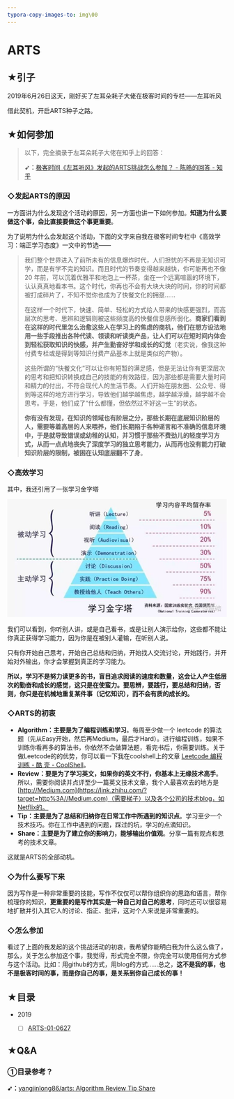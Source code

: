```yaml
---
typora-copy-images-to: img\00
---
```


# ARTS

## ★引子

2019年6月26日这天，刚好买了左耳朵耗子大佬在极客时间的专栏——左耳听风

借此契机，开启ARTS种子之路。

## ★如何参加

> 以下，完全摘录于左耳朵耗子大佬在知乎上的回答：
>
> **➹：**[极客时间《左耳听风》发起的ARTS挑战怎么参加？ - 陈皓的回答 - 知乎](https://www.zhihu.com/question/301150832/answer/529809529)

### ◇发起ARTS的原因

一方面讲为什么发现这个活动的原因，另一方面也讲一下如何参加。**知道为什么要做这个事，会比直接要做这个事更重要**。

为了说明为什么会发起这个活动，下面的文字来自我在极客时间专栏中《高效学习：端正学习态度》一文中的节选——

> 我们整个世界进入了前所未有的信息爆炸时代，人们担忧的不再是无知识可学，而是有学不完的知识。而且时代的节奏变得越来越快，你可能再也不像 20 年前，可以沉着优雅平和地泡上一杯茶，坐在一个远离喧嚣的环境下，认认真真地看本书。这个时代，你再也不会有大块大块的时间，你的时间都被打成碎片了，不知不觉你也成为了快餐文化的拥趸……
>
> 在这样一个时代下，快速、简单、轻松的方式给人带来的快感更强烈，而高层次的思考、思辨和逻辑则被这些频度高的快餐信息感所弱化。**商家们看到在这样的时代里怎么治愈这些人在学习上的焦虑的商机，他们在想方设法地用一些手段推出各种代读、领读和听读类产品，让人们可以在短时间内体会到轻松获取知识的快感，并产生勤奋好学和成长的幻觉**（老实说，像我这种付费专栏或是得到等知识付费产品基本上就是类似的产物）。
>
> 这些所谓的“快餐文化”可以让你有短暂的满足感，但是无法让你有更深层次的思考和把知识转换成自己的技能的有效路径，因为那些都是需要大量时间和精力的付出，不符合现代人的生活节奏。人们开始在朋友圈、公众号、得到等这样的地方进行学习，导致他们越学越焦虑，越学越浮燥，越学越不会思考。于是，他们成了“什么都懂，但依然过不好这一生”的状态。
>
> **你有没有发现，在知识的领域也有阶层之分，那些长期在底层知识阶层的人，需要等着高层的人来喂养，他们长期陷于各种谣言和不准确的信息环境中，于是就导致错误或幼稚的认知，并习惯于那些不费劲儿的轻度学习方式，从而一点点地丧失了深度学习的独立思考能力，从而再也没有能力打破知识阶层的限制，被困在认知底层翻不了身**。

### ◇高效学习

其中，我还引用了一张学习金字塔

![img](img/00/v2-d3d370491be1e1b2a715ac0c19b6325f_hd.jpg)

我们可以看到，你听别人讲，或是自己看书，或是让别人演示给你，这些都不能让你真正获得学习能力，因为你是在被别人灌输，在听别人说。

只有你开始自己思考，开始自己总结和归纳，开始找人交流讨论，开始践行，并开始对外输出，你才会掌握到真正的学习能力。

**所以，学习不是努力读更多的书，盲目追求阅读的速度和数量，这会让人产生低层次的勤奋和成长的感觉，这只是在使蛮力。要思辨，要践行，要总结和归纳，否则，你只是在机械地重复某件事（记忆知识），而不会有质的成长的。**

### ◇ARTS的初衷

- **Algorithm：主要是为了编程训练和学习**。每周至少做一个 leetcode 的算法题（先从Easy开始，然后再Medium，最后才Hard）。进行编程训练，如果不训练你看再多的算法书，你依然不会做算法题，看完书后，你需要训练。关于做Leetcode的的优势，你可以看一下我在coolshell上的文章 [Leetcode 编程训练 - 酷 壳 - CoolShell](https://link.zhihu.com/?target=https%3A//coolshell.cn/articles/12052.html)。
- **Review：要是为了学习英文，如果你的英文不行，你基本上无缘技术高手**。所以，需要你阅读并点评至少一篇英文技术文章，我个人最喜欢去的地方是[http://Medium.com](https://link.zhihu.com/?target=http%3A//Medium.com)（需要梯子）以及各个公司的技术blog，如Netflix的。
- **Tip：主要是为了总结和归纳你在日常工作中所遇到的知识点**。学习至少一个技术技巧。你在工作中遇到的问题，踩过的坑，学习的点滴知识。
- **Share：主要是为了建立你的影响力，能够输出价值观**。分享一篇有观点和思考的技术文章。

这就是ARTS的全部动机。

### ◇为什么要写下来

因为写作是一种非常重要的技能，写作不仅仅可以帮你组织你的思路和语言，帮你梳理你的知识，**更重要的是写作其实是一种自己对自己的思考**，同时还可以很容易地扩散并引入其它人的讨论、指正、批评，这对个人来说是非常重要的。

### ◇怎么参加

看过了上面的我发起的这个挑战活动的初衷，我希望你能明白我为什么这么做了，那么，关于怎么参加这个事，我觉得，形式完全不限，你完全可以使用任何方式参与这个活动。比如：用github的方式，用blog的方式……总之，**这不是我的事，也不是极客时间的事，而是你自己的事，是关系到你自己成长的事！**

## ★目录

- 2019
  - [ ] [ARTS-01-0627](./2019/ARTS-01-0627.md)



## ★Q&A

### ①目录参考？

**➹：**[yangjinlong86/arts: Algorithm Review Tip Share](https://github.com/yangjinlong86/arts)

